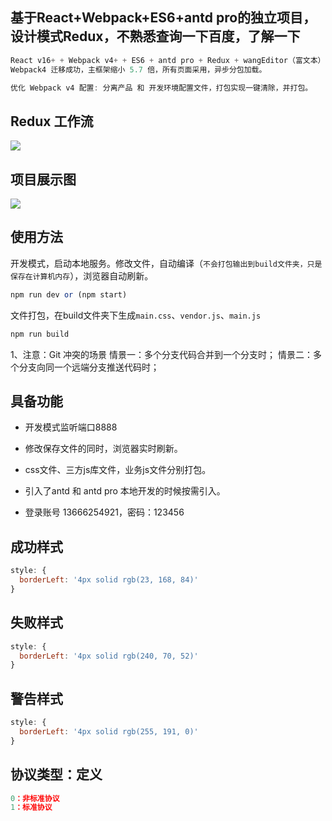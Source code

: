 ## 基于React+Webpack+ES6+antd pro的独立项目，设计模式Redux，不熟悉查询一下百度，了解一下

```js
React v16+ + Webpack v4+ + ES6 + antd pro + Redux + wangEditor（富文本）
Webpack4 迁移成功，主框架缩小 5.7 倍，所有页面采用，异步分包加载。
```
```js
优化 Webpack v4 配置: 分离产品 和 开发环境配置文件，打包实现一键清除，并打包。
```
## Redux 工作流

![](https://gss0.bdstatic.com/-4o3dSag_xI4khGkpoWK1HF6hhy/baike/c0%3Dbaike92%2C5%2C5%2C92%2C30/sign=f8ca2379efcd7b89fd6132d16e4d29c2/6a600c338744ebf83681478cd0f9d72a6159a794.jpg)

## 项目展示图

![](https://hbb-ads.oss-cn-beijing.aliyuncs.com/file618481400839.gif)


## 使用方法

开发模式，启动本地服务。修改文件，自动编译（`不会打包输出到build文件夹，只是保存在计算机内存`），浏览器自动刷新。
```js
npm run dev or (npm start)
```

文件打包，在build文件夹下生成`main.css`、`vendor.js`、`main.js`
```js
npm run build
```
1、注意：Git 冲突的场景
情景一：多个分支代码合并到一个分支时；
情景二：多个分支向同一个远端分支推送代码时；
## 具备功能

- 开发模式监听端口8888

- 修改保存文件的同时，浏览器实时刷新。

- css文件、三方js库文件，业务js文件分别打包。

- 引入了antd 和 antd pro 本地开发的时候按需引入。

- 登录账号 13666254921，密码：123456

## 成功样式
```js
style: {
  borderLeft: '4px solid rgb(23, 168, 84)'
}
```

## 失败样式
```js
style: {
  borderLeft: '4px solid rgb(240, 70, 52)'
}
```

## 警告样式
```js
style: {
  borderLeft: '4px solid rgb(255, 191, 0)'
}
```

## 协议类型：定义
```js
0：非标准协议
1：标准协议
```
